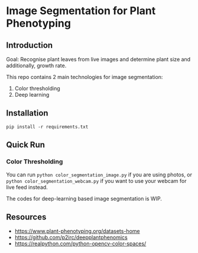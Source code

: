 # Image Segmentation for Plant Phenotyping

## Introduction

Goal: Recognise plant leaves from live images and determine plant size and additionally, growth rate. 

This repo contains 2 main technologies for image segmentation:
1. Color thresholding 
2. Deep learning

## Installation

`pip install -r requirements.txt `

## Quick Run
### Color Thresholding

You can run `python color_segmentation_image.py` if you are using photos, or `python color_segmentation_webcam.py` if you want to use your webcam for live feed instead. 

The codes for deep-learning based image segmentation is WIP.

## Resources
- https://www.plant-phenotyping.org/datasets-home
- https://github.com/p2irc/deepplantphenomics
- https://realpython.com/python-opencv-color-spaces/